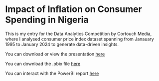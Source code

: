 # Impact of Inflation on Consumer Spending in Nigeria

This is my entry for the Data Analytics Competition by Cortouch Media, where I analysed consumer price index dataset spanning from Janauary 1995 to January 2024 to generate data-driven insights.

You can download or view the presentation [here](https://drive.google.com/file/d/100lpGpoiyOTv4p8LB2CvUucB7DMDFnnJ/view?usp=drivesdk)

You can download the .pbix file [here](https://drive.google.com/file/d/1a273qeboNwgvUXLDu5aya49YOgABVV0w/view?usp=drivesdk)

You can interact with the PowerBI report [here](https://app.powerbi.com/view?r=eyJrIjoiNzBkYzFhNTEtNDZjZS00NTk0LWJjYjItZWEzZDMyNTI1YjcwIiwidCI6IjA4ZTY2OWIxLTQxOTktNDM4YS1hNjMxLTFiYWI3NWRhN2Y0MiJ9)

